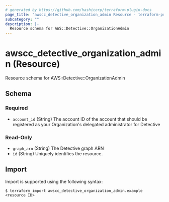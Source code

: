 ```yaml
---
# generated by https://github.com/hashicorp/terraform-plugin-docs
page_title: "awscc_detective_organization_admin Resource - terraform-provider-awscc"
subcategory: ""
description: |-
  Resource schema for AWS::Detective::OrganizationAdmin
---
```


# awscc_detective_organization_admin (Resource)

Resource schema for AWS::Detective::OrganizationAdmin



<!-- schema generated by tfplugindocs -->
## Schema

### Required

- `account_id` (String) The account ID of the account that should be registered as your Organization's delegated administrator for Detective

### Read-Only

- `graph_arn` (String) The Detective graph ARN
- `id` (String) Uniquely identifies the resource.

## Import

Import is supported using the following syntax:

```shell
$ terraform import awscc_detective_organization_admin.example <resource ID>
```
